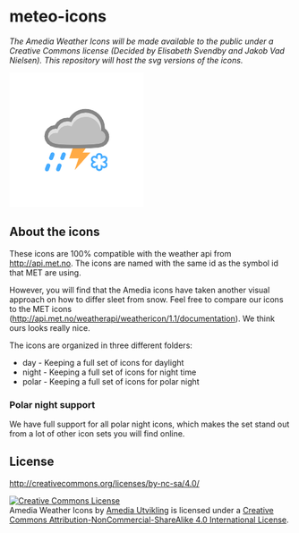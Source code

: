 # meteo-icons

*The Amedia Weather Icons will be made available to the public under a Creative Commons license (Decided by Elisabeth Svendby and Jakob Vad Nielsen). This repository will host the
svg versions of the icons.*

<img src="https://raw.githubusercontent.com/amedia/meteo-icons/master/icon.png?token=AAArCJ3oQUyK_SVDWzxgTeU8BkvpOMfHks5V516_wA%3D%3D" />

## About the icons

These icons are 100% compatible with the weather api from http://api.met.no. The icons are named with the same id as the symbol
id that MET are using. 

However, you will find that the Amedia icons have taken another visual approach on how to differ sleet from snow. Feel free to compare our icons to the MET icons (http://api.met.no/weatherapi/weathericon/1.1/documentation). We think ours looks really nice.

The icons are organized in three different folders:

* day - Keeping a full set of icons for daylight
* night - Keeping a full set of icons for night time
* polar - Keeping a full set of icons for polar night

### Polar night support

We have full support for all polar night icons, which makes the set stand out from a lot of other icon sets you will find online.

## License

http://creativecommons.org/licenses/by-nc-sa/4.0/

<a rel="license" href="http://creativecommons.org/licenses/by-nc-sa/4.0/"><img alt="Creative Commons License" style="border-width:0" src="https://i.creativecommons.org/l/by-nc-sa/4.0/88x31.png" /></a><br /><span xmlns:dct="http://purl.org/dc/terms/" href="http://purl.org/dc/dcmitype/StillImage" property="dct:title" rel="dct:type">Amedia Weather Icons</span> by <a xmlns:cc="http://creativecommons.org/ns#" href="http://utvikling.amedia.no" property="cc:attributionName" rel="cc:attributionURL">Amedia Utvikling</a> is licensed under a <a rel="license" href="http://creativecommons.org/licenses/by-nc-sa/4.0/">Creative Commons Attribution-NonCommercial-ShareAlike 4.0 International License</a>.


